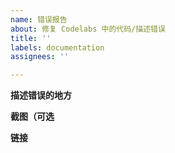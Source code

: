 ```yaml
---
name: 错误报告
about: 修复 Codelabs 中的代码/描述错误
title: ''
labels: documentation
assignees: ''

---
```


**描述错误的地方**

**截图（可选**

**链接**
